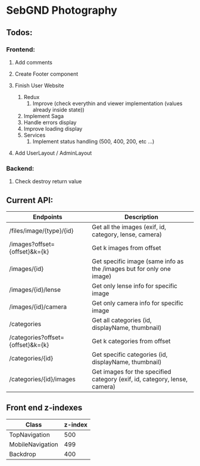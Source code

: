 # SebGND Photography

## Todos:

### Frontend:
1. Add comments
1. Create Footer component

1. Finish User Website    
    1. Redux
        1. Improve (check everythin and viewer implementation (values already inside state))
    1. Implement Saga
    1. Handle errors display
    1. Improve loading display 
    1. Services
        1. Implement status handling (500, 400, 200, etc ...)
    
        
1. Add UserLayout / AdminLayout

### Backend:
1. Check destroy return value 

## Current API:
Endpoints | Description
----------|------------
/files/image/{type}/{id} | Get all the images (exif, id, category, lense, camera)
/images?offset={offset}&k={k} | Get k images from offset
/images/{id} | Get specific image (same info as the /images but for only one image)
/images/{id}/lense | Get only lense info for specific image
/images/{id}/camera | Get only camera info for specific image
/categories | Get all categories (id, displayName, thumbnail)
/categories?offset={offset}&k={k} | Get k categories from offset
/categories/{id} | Get specific categories (id, displayName, thumbnail)
/categories/{id}/images | Get images for the specified category (exif, id, category, lense, camera)

## Front end z-indexes
Class | z-index
------|--------
TopNavigation | 500
MobileNavigation | 499
Backdrop | 400
